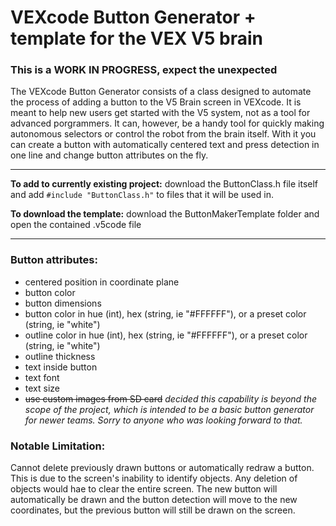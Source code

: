 # VEXcode Button Generator + template for the VEX V5 brain

### This is a WORK IN PROGRESS, expect the unexpected

The VEXcode Button Generator consists of a class designed to automate the process of adding a button to the V5 Brain screen in VEXcode.  It is meant to help new users get started with the V5 system, not as a tool for advanced porgrammers.  It can, however, be a handy tool for quickly making autonomous selectors or control the robot from the brain itself.
With it you can create a button with automatically centered text and press detection in one line and change button attributes on the fly.

___

**To add to currently existing project:** download the ButtonClass.h file itself and add ```#include "ButtonClass.h"``` to files that it will be used in.

**To download the template:** download the ButtonMakerTemplate folder and open the contained .v5code file

___


### Button attributes:
 - centered position in coordinate plane
 - button color
 - button dimensions
 - button color in hue (int), hex (string, ie "#FFFFFF"), or a preset color (string, ie "white")
 - outline color in hue (int), hex (string, ie "#FFFFFF"), or a preset color (string, ie "white")
 - outline thickness
 - text inside button
 - text font
 - text size
 - ~~use custom images from SD card~~ *decided this capability is beyond the scope of the project, which is intended to be a basic button generator for newer teams.  Sorry to anyone who was looking forward to that.*

### Notable Limitation:
Cannot delete previously drawn buttons or automatically redraw a button.  This is due to the screen's inability to identify objects.  Any deletion of objects would hae to clear the entire screen.
The new button will automatically be drawn and the button detection will move to the new coordinates, but the previous button will still be drawn on the screen.
